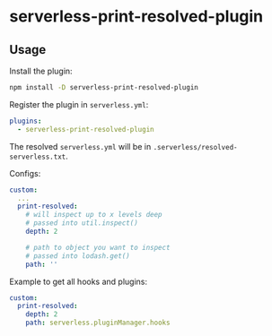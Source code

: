 # serverless-print-resolved-plugin

## Usage

Install the plugin:

```sh
npm install -D serverless-print-resolved-plugin
```

Register the plugin in `serverless.yml`:

```yaml
plugins:
  - serverless-print-resolved-plugin
```

The resolved `serverless.yml` will be in `.serverless/resolved-serverless.txt`.

Configs:

```yaml
custom:
  ...
  print-resolved:
    # will inspect up to x levels deep
    # passed into util.inspect()
    depth: 2

    # path to object you want to inspect
    # passed into lodash.get()
    path: ''
```

Example to get all hooks and plugins:

```yaml
custom:
  print-resolved:
    depth: 2
    path: serverless.pluginManager.hooks
```

